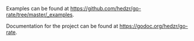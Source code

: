Examples can be found at
<https://github.com/hedzr/go-rate/tree/master/_examples>.

Documentation for the project can be found at
<https://godoc.org/hedzr/go-rate>.
